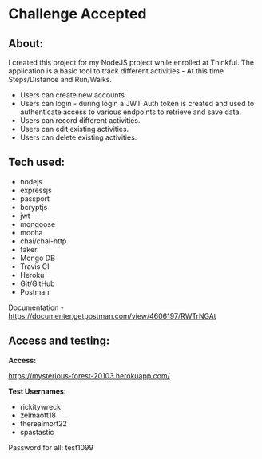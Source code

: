 #   Challenge Accepted

##  About:

I created this project for my NodeJS project while enrolled at Thinkful.
The application is a basic tool to track different activities - At this time Steps/Distance and Run/Walks.
    
*   Users can create new accounts.
*   Users can login - during login a JWT Auth token is created and used to authenticate access to various endpoints to retrieve and save data.
*   Users can record different activities.
*   Users can edit existing activities.
*   Users can delete existing activities.




##  Tech used:

*   nodejs
*   expressjs
*   passport
*   bcryptjs
*   jwt
*   mongoose
*   mocha
*   chai/chai-http
*   faker
*   Mongo DB
*   Travis CI
*   Heroku
*   Git/GitHub
*   Postman


Documentation - https://documenter.getpostman.com/view/4606197/RWTrNGAt




##  Access and testing:

**Access:**

https://mysterious-forest-20103.herokuapp.com/

**Test Usernames:**

*   rickitywreck
*   zelmaott18
*   therealmort22
*   spastastic

Password for all: test1099





